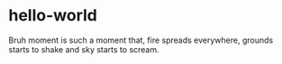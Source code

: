 # hello-world

Bruh moment is such a moment that, fire spreads everywhere, grounds starts to shake and sky starts to scream.
